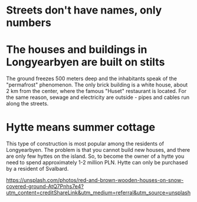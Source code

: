 # Streets don't have names, only numbers

# The houses and buildings in Longyearbyen are built on stilts
The ground freezes 500 meters deep and the inhabitants speak of the "permafrost" phenomenon. The only brick building is a white house, about 2 km from the center, where the famous "Huset" restaurant is located. For the same reason, sewage and electricity are outside - pipes and cables run along the streets.

# Hytte means summer cottage
This type of construction is most popular among the residents of Longyearbyen.
The problem is that you cannot build new houses, and there are only few hyttes on the island. So, to become the owner of a hytte you need to spend approximately 1-2 million PLN. 
Hytte can only be purchased by a resident of Svalbard.

https://unsplash.com/photos/red-and-brown-wooden-houses-on-snow-covered-ground-AtQ7Pnhs7e4?utm_content=creditShareLink&utm_medium=referral&utm_source=unsplash 
